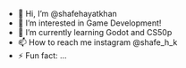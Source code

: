 - 👋 Hi, I’m @shafehayatkhan
- 👀 I’m interested in Game Development!
- 🌱 I’m currently learning Godot and CS50p
- 📫 How to reach me instagram @shafe_h_k
- ⚡ Fun fact: ...

<!---
shafehayatkhan/shafehayatkhan is a ✨ special ✨ repository because its `README.md` (this file) appears on your GitHub profile.
You can click the Preview link to take a look at your changes.
--->
